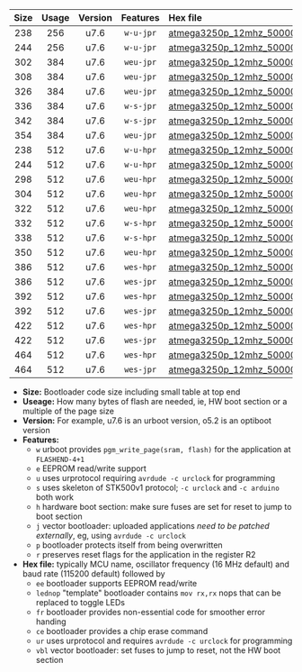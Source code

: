 |Size|Usage|Version|Features|Hex file|
|:-:|:-:|:-:|:-:|:--|
|238|256|u7.6|`w-u-jpr`|[atmega3250p_12mhz_500000bps_ur_vbl.hex](https://raw.githubusercontent.com/stefanrueger/urboot/main/atmega3250p_12mhz_500000bps_ur_vbl.hex)|
|244|256|u7.6|`w-u-jpr`|[atmega3250p_12mhz_500000bps_lednop_ur_vbl.hex](https://raw.githubusercontent.com/stefanrueger/urboot/main/atmega3250p_12mhz_500000bps_lednop_ur_vbl.hex)|
|302|384|u7.6|`weu-jpr`|[atmega3250p_12mhz_500000bps_ee_ur_vbl.hex](https://raw.githubusercontent.com/stefanrueger/urboot/main/atmega3250p_12mhz_500000bps_ee_ur_vbl.hex)|
|308|384|u7.6|`weu-jpr`|[atmega3250p_12mhz_500000bps_ee_lednop_ur_vbl.hex](https://raw.githubusercontent.com/stefanrueger/urboot/main/atmega3250p_12mhz_500000bps_ee_lednop_ur_vbl.hex)|
|326|384|u7.6|`weu-jpr`|[atmega3250p_12mhz_500000bps_ee_lednop_fr_ur_vbl.hex](https://raw.githubusercontent.com/stefanrueger/urboot/main/atmega3250p_12mhz_500000bps_ee_lednop_fr_ur_vbl.hex)|
|336|384|u7.6|`w-s-jpr`|[atmega3250p_12mhz_500000bps_vbl.hex](https://raw.githubusercontent.com/stefanrueger/urboot/main/atmega3250p_12mhz_500000bps_vbl.hex)|
|342|384|u7.6|`w-s-jpr`|[atmega3250p_12mhz_500000bps_lednop_vbl.hex](https://raw.githubusercontent.com/stefanrueger/urboot/main/atmega3250p_12mhz_500000bps_lednop_vbl.hex)|
|354|384|u7.6|`weu-jpr`|[atmega3250p_12mhz_500000bps_ee_lednop_fr_ce_ur_vbl.hex](https://raw.githubusercontent.com/stefanrueger/urboot/main/atmega3250p_12mhz_500000bps_ee_lednop_fr_ce_ur_vbl.hex)|
|238|512|u7.6|`w-u-hpr`|[atmega3250p_12mhz_500000bps_ur.hex](https://raw.githubusercontent.com/stefanrueger/urboot/main/atmega3250p_12mhz_500000bps_ur.hex)|
|244|512|u7.6|`w-u-hpr`|[atmega3250p_12mhz_500000bps_lednop_ur.hex](https://raw.githubusercontent.com/stefanrueger/urboot/main/atmega3250p_12mhz_500000bps_lednop_ur.hex)|
|298|512|u7.6|`weu-hpr`|[atmega3250p_12mhz_500000bps_ee_ur.hex](https://raw.githubusercontent.com/stefanrueger/urboot/main/atmega3250p_12mhz_500000bps_ee_ur.hex)|
|304|512|u7.6|`weu-hpr`|[atmega3250p_12mhz_500000bps_ee_lednop_ur.hex](https://raw.githubusercontent.com/stefanrueger/urboot/main/atmega3250p_12mhz_500000bps_ee_lednop_ur.hex)|
|322|512|u7.6|`weu-hpr`|[atmega3250p_12mhz_500000bps_ee_lednop_fr_ur.hex](https://raw.githubusercontent.com/stefanrueger/urboot/main/atmega3250p_12mhz_500000bps_ee_lednop_fr_ur.hex)|
|332|512|u7.6|`w-s-hpr`|[atmega3250p_12mhz_500000bps.hex](https://raw.githubusercontent.com/stefanrueger/urboot/main/atmega3250p_12mhz_500000bps.hex)|
|338|512|u7.6|`w-s-hpr`|[atmega3250p_12mhz_500000bps_lednop.hex](https://raw.githubusercontent.com/stefanrueger/urboot/main/atmega3250p_12mhz_500000bps_lednop.hex)|
|350|512|u7.6|`weu-hpr`|[atmega3250p_12mhz_500000bps_ee_lednop_fr_ce_ur.hex](https://raw.githubusercontent.com/stefanrueger/urboot/main/atmega3250p_12mhz_500000bps_ee_lednop_fr_ce_ur.hex)|
|386|512|u7.6|`wes-hpr`|[atmega3250p_12mhz_500000bps_ee.hex](https://raw.githubusercontent.com/stefanrueger/urboot/main/atmega3250p_12mhz_500000bps_ee.hex)|
|386|512|u7.6|`wes-jpr`|[atmega3250p_12mhz_500000bps_ee_vbl.hex](https://raw.githubusercontent.com/stefanrueger/urboot/main/atmega3250p_12mhz_500000bps_ee_vbl.hex)|
|392|512|u7.6|`wes-hpr`|[atmega3250p_12mhz_500000bps_ee_lednop.hex](https://raw.githubusercontent.com/stefanrueger/urboot/main/atmega3250p_12mhz_500000bps_ee_lednop.hex)|
|392|512|u7.6|`wes-jpr`|[atmega3250p_12mhz_500000bps_ee_lednop_vbl.hex](https://raw.githubusercontent.com/stefanrueger/urboot/main/atmega3250p_12mhz_500000bps_ee_lednop_vbl.hex)|
|422|512|u7.6|`wes-hpr`|[atmega3250p_12mhz_500000bps_ee_lednop_fr.hex](https://raw.githubusercontent.com/stefanrueger/urboot/main/atmega3250p_12mhz_500000bps_ee_lednop_fr.hex)|
|422|512|u7.6|`wes-jpr`|[atmega3250p_12mhz_500000bps_ee_lednop_fr_vbl.hex](https://raw.githubusercontent.com/stefanrueger/urboot/main/atmega3250p_12mhz_500000bps_ee_lednop_fr_vbl.hex)|
|464|512|u7.6|`wes-hpr`|[atmega3250p_12mhz_500000bps_ee_lednop_fr_ce.hex](https://raw.githubusercontent.com/stefanrueger/urboot/main/atmega3250p_12mhz_500000bps_ee_lednop_fr_ce.hex)|
|464|512|u7.6|`wes-jpr`|[atmega3250p_12mhz_500000bps_ee_lednop_fr_ce_vbl.hex](https://raw.githubusercontent.com/stefanrueger/urboot/main/atmega3250p_12mhz_500000bps_ee_lednop_fr_ce_vbl.hex)|

- **Size:** Bootloader code size including small table at top end
- **Useage:** How many bytes of flash are needed, ie, HW boot section or a multiple of the page size
- **Version:** For example, u7.6 is an urboot version, o5.2 is an optiboot version
- **Features:**
  + `w` urboot provides `pgm_write_page(sram, flash)` for the application at `FLASHEND-4+1`
  + `e` EEPROM read/write support
  + `u` uses urprotocol requiring `avrdude -c urclock` for programming
  + `s` uses skeleton of STK500v1 protocol; `-c urclock` and `-c arduino` both work
  + `h` hardware boot section: make sure fuses are set for reset to jump to boot section
  + `j` vector bootloader: uploaded applications *need to be patched externally*, eg, using `avrdude -c urclock`
  + `p` bootloader protects itself from being overwritten
  + `r` preserves reset flags for the application in the register R2
- **Hex file:** typically MCU name, oscillator frequency (16 MHz default) and baud rate (115200 default) followed by
  + `ee` bootloader supports EEPROM read/write
  + `lednop` "template" bootloader contains `mov rx,rx` nops that can be replaced to toggle LEDs
  + `fr` bootloader provides non-essential code for smoother error handing
  + `ce` bootloader provides a chip erase command
  + `ur` uses urprotocol and requires `avrdude -c urclock` for programming
  + `vbl` vector bootloader: set fuses to jump to reset, not the HW boot section
